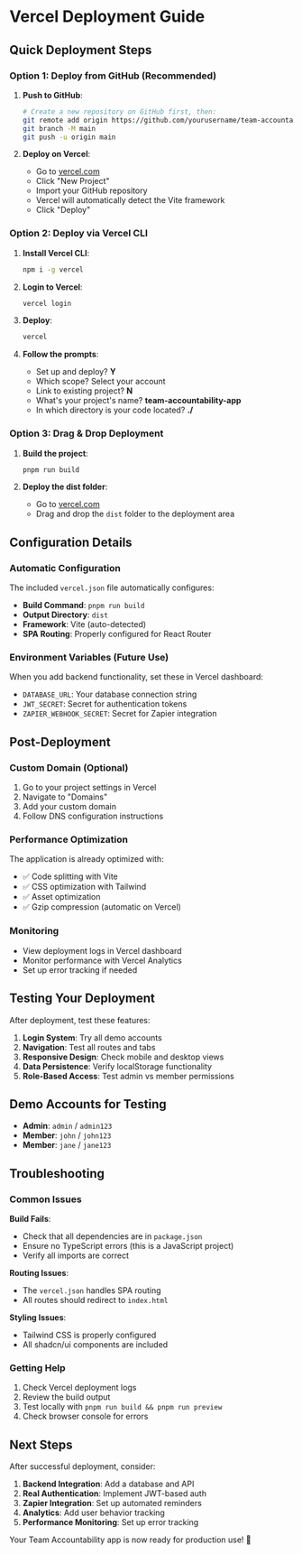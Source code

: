 # Vercel Deployment Guide

## Quick Deployment Steps

### Option 1: Deploy from GitHub (Recommended)

1. **Push to GitHub**:
   ```bash
   # Create a new repository on GitHub first, then:
   git remote add origin https://github.com/yourusername/team-accountability-app.git
   git branch -M main
   git push -u origin main
   ```

2. **Deploy on Vercel**:
   - Go to [vercel.com](https://vercel.com)
   - Click "New Project"
   - Import your GitHub repository
   - Vercel will automatically detect the Vite framework
   - Click "Deploy"

### Option 2: Deploy via Vercel CLI

1. **Install Vercel CLI**:
   ```bash
   npm i -g vercel
   ```

2. **Login to Vercel**:
   ```bash
   vercel login
   ```

3. **Deploy**:
   ```bash
   vercel
   ```

4. **Follow the prompts**:
   - Set up and deploy? **Y**
   - Which scope? Select your account
   - Link to existing project? **N**
   - What's your project's name? **team-accountability-app**
   - In which directory is your code located? **./**

### Option 3: Drag & Drop Deployment

1. **Build the project**:
   ```bash
   pnpm run build
   ```

2. **Deploy the dist folder**:
   - Go to [vercel.com](https://vercel.com)
   - Drag and drop the `dist` folder to the deployment area

## Configuration Details

### Automatic Configuration
The included `vercel.json` file automatically configures:
- **Build Command**: `pnpm run build`
- **Output Directory**: `dist`
- **Framework**: Vite (auto-detected)
- **SPA Routing**: Properly configured for React Router

### Environment Variables (Future Use)
When you add backend functionality, set these in Vercel dashboard:
- `DATABASE_URL`: Your database connection string
- `JWT_SECRET`: Secret for authentication tokens
- `ZAPIER_WEBHOOK_SECRET`: Secret for Zapier integration

## Post-Deployment

### Custom Domain (Optional)
1. Go to your project settings in Vercel
2. Navigate to "Domains"
3. Add your custom domain
4. Follow DNS configuration instructions

### Performance Optimization
The application is already optimized with:
- ✅ Code splitting with Vite
- ✅ CSS optimization with Tailwind
- ✅ Asset optimization
- ✅ Gzip compression (automatic on Vercel)

### Monitoring
- View deployment logs in Vercel dashboard
- Monitor performance with Vercel Analytics
- Set up error tracking if needed

## Testing Your Deployment

After deployment, test these features:
1. **Login System**: Try all demo accounts
2. **Navigation**: Test all routes and tabs
3. **Responsive Design**: Check mobile and desktop views
4. **Data Persistence**: Verify localStorage functionality
5. **Role-Based Access**: Test admin vs member permissions

## Demo Accounts for Testing

- **Admin**: `admin` / `admin123`
- **Member**: `john` / `john123`
- **Member**: `jane` / `jane123`

## Troubleshooting

### Common Issues

**Build Fails**:
- Check that all dependencies are in `package.json`
- Ensure no TypeScript errors (this is a JavaScript project)
- Verify all imports are correct

**Routing Issues**:
- The `vercel.json` handles SPA routing
- All routes should redirect to `index.html`

**Styling Issues**:
- Tailwind CSS is properly configured
- All shadcn/ui components are included

### Getting Help

1. Check Vercel deployment logs
2. Review the build output
3. Test locally with `pnpm run build && pnpm run preview`
4. Check browser console for errors

## Next Steps

After successful deployment, consider:
1. **Backend Integration**: Add a database and API
2. **Real Authentication**: Implement JWT-based auth
3. **Zapier Integration**: Set up automated reminders
4. **Analytics**: Add user behavior tracking
5. **Performance Monitoring**: Set up error tracking

Your Team Accountability app is now ready for production use! 🚀

